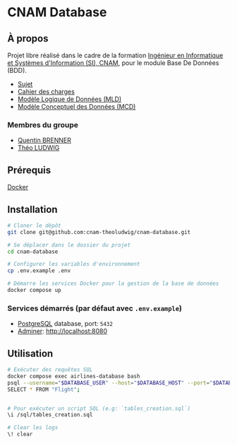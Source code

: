 # CNAM Database

## À propos

Projet libre réalisé dans le cadre de la formation [Ingénieur en Informatique et Systèmes d'Information (SI), CNAM](https://www.itii-alsace.fr/formations/informatique-et-systemes-dinformation-le-cnam/), pour le module Base De Données (BDD).

- [Sujet](./docs/sujet.md)
- [Cahier des charges](./docs/cahier_des_charges.md)
- [Modèle Logique de Données (MLD)](./docs/MLD.md)
- [Modèle Conceptuel des Données (MCD)](./docs/MCD.puml)

### Membres du groupe

- [Quentin BRENNER](https://github.com/OneLiberty)
- [Théo LUDWIG](https://gitlab.com/theoludwig)

## Prérequis

[Docker](https://www.docker.com/)

## Installation

```sh
# Cloner le dépôt
git clone git@github.com:cnam-theoludwig/cnam-database.git

# Se déplacer dans le dossier du projet
cd cnam-database

# Configurer les variables d'environnement
cp .env.example .env

# Démarre les services Docker pour la gestion de la base de données
docker compose up
```

### Services démarrés (par défaut avec `.env.example`)

- [PostgreSQL](https://www.postgresql.org/) database, port: `5432`
- [Adminer](https://www.adminer.org/): <http://localhost:8080>

## Utilisation

```sh
# Exécuter des requêtes SQL
docker compose exec airlines-database bash
psql --username="$DATABASE_USER" --host="$DATABASE_HOST" --port="$DATABASE_PORT" --dbname="$DATABASE_NAME"
SELECT * FROM "Flight";


# Pour exécuter un script SQL (e.g: `tables_creation.sql`)
\i /sql/tables_creation.sql

# Clear les logs
\! clear
```
